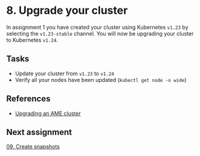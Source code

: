 # 8. Upgrade your cluster

In assignment 1 you have created your cluster using Kubernetes `v1.23` by selecting the `v1.23-stable` channel. You will now be upgrading your cluster to Kubernetes `v1.24`.

## Tasks

- Update your cluster from `v1.23` to `v1.24`
- Verify all your nodes have been updated (`kubectl get node -o wide`)

## References

- [Upgrading an AME cluster](https://docs.avisi.cloud/docs/how-to/how-to-update/)

## Next assignment

[09. Create snapshots](/assignments/09-create-snapshots.md)
